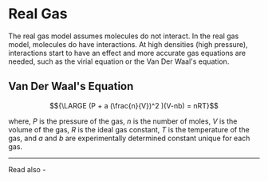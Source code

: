 # Real Gas

The real gas model assumes molecules do not interact. In the real gas model, molecules do have interactions. At high densities (high pressure), interactions start to have an effect and more accurate gas equations are needed, such as the virial equation or the Van Der Waal's equation.


## Van Der Waal's Equation

$${\LARGE (P + a (\frac{n}{V})^2 )(V-nb) = nRT}$$

where, *P* is the pressure of the gas,
*n* is the number of moles,
*V* is the volume of the gas,
*R* is the ideal gas constant,
*T* is the temperature of the gas, and
*a* and *b* are experimentally determined constant unique for each gas.






---
Read also - 